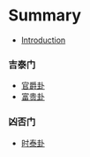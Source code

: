 # Summary

* [Introduction](README.md)

### 吉泰门
* [官爵卦](chapter-1/官爵卦.md)
* [富贵卦](chapter-1/富贵卦.md)

### 凶否门
* [时泰卦](chapter-2/时泰卦.md)

